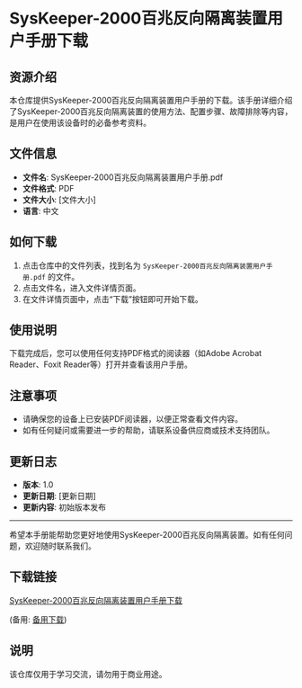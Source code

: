 # SysKeeper-2000百兆反向隔离装置用户手册下载

## 资源介绍

本仓库提供SysKeeper-2000百兆反向隔离装置用户手册的下载。该手册详细介绍了SysKeeper-2000百兆反向隔离装置的使用方法、配置步骤、故障排除等内容，是用户在使用该设备时的必备参考资料。

## 文件信息

- **文件名**: SysKeeper-2000百兆反向隔离装置用户手册.pdf
- **文件格式**: PDF
- **文件大小**: [文件大小]
- **语言**: 中文

## 如何下载

1. 点击仓库中的文件列表，找到名为 `SysKeeper-2000百兆反向隔离装置用户手册.pdf` 的文件。
2. 点击文件名，进入文件详情页面。
3. 在文件详情页面中，点击“下载”按钮即可开始下载。

## 使用说明

下载完成后，您可以使用任何支持PDF格式的阅读器（如Adobe Acrobat Reader、Foxit Reader等）打开并查看该用户手册。

## 注意事项

- 请确保您的设备上已安装PDF阅读器，以便正常查看文件内容。
- 如有任何疑问或需要进一步的帮助，请联系设备供应商或技术支持团队。

## 更新日志

- **版本**: 1.0
- **更新日期**: [更新日期]
- **更新内容**: 初始版本发布

---

希望本手册能帮助您更好地使用SysKeeper-2000百兆反向隔离装置。如有任何问题，欢迎随时联系我们。

## 下载链接
[SysKeeper-2000百兆反向隔离装置用户手册下载](https://pan.quark.cn/s/45a9d2f1a613) 

(备用: [备用下载](https://pan.baidu.com/s/1qBY1JnTVw7Pv85AZzobYjg?pwd=1234))

## 说明

该仓库仅用于学习交流，请勿用于商业用途。

